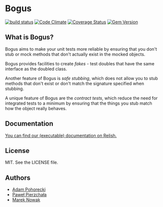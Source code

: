 # Bogus

[![build status](https://secure.travis-ci.org/psyho/bogus.png)](http://travis-ci.org/psyho/bogus)
[![Code Climate](https://codeclimate.com/github/psyho/bogus.png)](https://codeclimate.com/github/psyho/bogus)
[![Coverage Status](https://coveralls.io/repos/psyho/bogus/badge.png?branch=master)](https://coveralls.io/r/psyho/bogus?branch=master)
[![Gem Version](https://badge.fury.io/rb/bogus.png)](http://badge.fury.io/rb/bogus)

## What is Bogus?

Bogus aims to make your unit tests more reliable by ensuring that you don't stub or mock methods that don't actually exist in the mocked objects.

Bogus provides facilities to create *fakes* - test doubles that have the same interface as the doubled class.

Another feature of Bogus is *safe stubbing*, which does not allow you to stub methods that don't exist or don't match the signature specified when stubbing.

A unique feature of Bogus are the *contract tests*, which reduce the need for integrated tests to a minimum by ensuring that the things you stub match how the object really behaves.

## Documentation

[You can find our (executable) documentation on Relish.][docs]

## License

MIT. See the LICENSE file.

## Authors

* [Adam Pohorecki](http://github.com/psyho)
* [Paweł Pierzchała](http://github.com/wrozka)
* [Marek Nowak](https://github.com/yundt)

[docs]: http://www.relishapp.com/bogus/bogus/docs 
